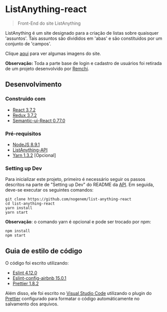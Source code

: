 # ListAnything-react

> Front-End do site ListAnything

ListAnything é um site designado para a criação de listas sobre quaisquer 'assuntos'.
Tais assuntos são divididos em 'abas' e são constituidos por um conjunto de 'campos'.

Clique [aqui](https://imgur.com/a/K2s8p) para ver algumas imagens do site.

**Observação:** Toda a parte base de login e cadastro de usuários foi retirada de um projeto desenvolvido por [Remchi](https://github.com/Remchi/bookworm-react).

## Desenvolvimento

### Construido com

* [React 3.7.2](https://www.npmjs.com/package/react)
* [Redux 3.7.2](https://www.npmjs.com/package/redux)
* [Semantic-ui-React 0.77.0](https://www.npmjs.com/package/semantic-ui-react)

### Pré-requisitos

* [NodeJS 8.9.1](https://nodejs.org/en/)
* [ListAnything-API](https://github.com/nogenem/list-anything-api)
* [Yarn 1.3.2](https://yarnpkg.com/pt-BR/) [Opcional]

### Setting up Dev

Para inicializar este projeto, primeiro é necessário seguir os passos descritos na parte de "Setting up Dev" do README da [API](https://github.com/nogenem/list-anything-api).
Em seguida, deve-se executar os seguintes comandos:
```shell
git clone https://github.com/nogenem/list-anything-react
cd list-anything-react
yarn install
yarn start
```

**Observação**: o comando yarn é opcional e pode ser trocado por npm:
```shell
npm install
npm start
```

## Guia de estilo de código

O código foi escrito utilizando:
* [Eslint 4.12.0](https://www.npmjs.com/package/eslint)
* [Eslint-config-airbnb 15.0.1](https://www.npmjs.com/package/eslint-config-airbnb)
* [Prettier 1.8.2](https://www.npmjs.com/package/prettier)

Além disso, ele foi escrito no [Visual Studio Code](https://code.visualstudio.com/) utilizando o plugin do [Prettier](https://marketplace.visualstudio.com/items?itemName=esbenp.prettier-vscode) configurado para formatar o código automáticamente no salvamento dos arquivos.
